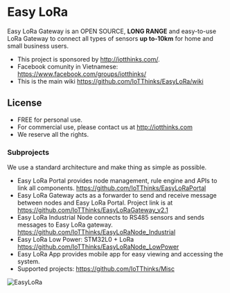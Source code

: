 # Easy LoRa
Easy LoRa Gateway is an OPEN SOURCE, **LONG RANGE** and easy-to-use LoRa Gateway to connect all types of sensors **up to-10km** for home and small business users.
* This project is sponsored by http://iotthinks.com/.
* Facebook comunity in Vietnamese: https://www.facebook.com/groups/iotthinks/
* This is the main wiki https://github.com/IoTThinks/EasyLoRa/wiki

## License
* FREE for personal use.
* For commercial use, please contact us at http://iotthinks.com
* We reserve all the rights.

### Subprojects
We use a standard architecture and make thing as simple as possible. 
* Easy LoRa Portal provides node management, rule engine and APIs to link all components. https://github.com/IoTThinks/EasyLoRaPortal
* Easy LoRa Gateway acts as a forwarder to send and receive message between nodes and Easy LoRa Portal.
Project link is at https://github.com/IoTThinks/EasyLoRaGateway_v2.1
* Easy LoRa Industrial Node connects to RS485 sensors and sends messages to Easy LoRa gateway. https://github.com/IoTThinks/EasyLoRaNode_Industrial
* Easy LoRa Low Power: STM32L0 + LoRa https://github.com/IoTThinks/EasyLoRaNode_LowPower
* Easy LoRa App provides mobile app for easy viewing and accessing the system.
* Supported projects: https://github.com/IoTThinks/Misc

![EasyLoRa](https://user-images.githubusercontent.com/29994971/68113070-772fb980-ff25-11e9-9744-d1579a301acb.png)
